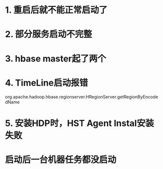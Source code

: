 # 1. 重启后就不能正常启动了
# 2. 部分服务启动不完整
# 3. hbase master起了两个
# 4. TimeLine启动报错
org.apache.hadoop.hbase.regionserver.HRegionServer.getRegionByEncodedName
# 5. 安装HDP时，HST Agent Instal安装失败

# 启动后一台机器任务都没启动
